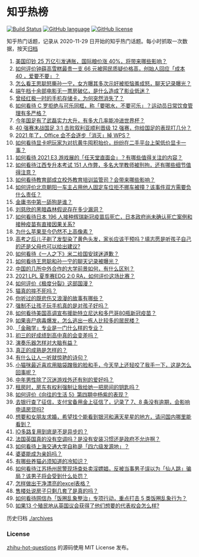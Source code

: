 # 知乎热榜
[![Build Status](https://github.com/ToWeLong/zhihu-hot-questions/workflows/CI/badge.svg)](https://github.com/ToWeLong/zhihu-hot-questions/actions)
[![GitHub language](https://img.shields.io/badge/language-golang-orange.svg)](https://golang.org/)
[![GitHub license](https://img.shields.io/github/license/ToWeLong/zhihu-hot-questions)](https://github.com/ToWeLong/zhihu-hot-questions/blob/main/LICENSE)

知乎热门话题，记录从 2020-11-29 日开始的知乎热门话题。每小时抓取一次数据，按天[归档](./archives)

<!-- BEGIN -->

1. [美国印钞 25 万亿引发通胀，国际粮价涨 40%，将带来哪些影响？](https://www.zhihu.com/question/464253751)
1. [如何评价钟薛高雪糕最贵一支 66 元被网民质疑价格高，创始人回应「成本 40 ，爱要不要」？](https://www.zhihu.com/question/465157262)
1. [怎么看王思聪怒撕孙一宁，女方曝其多次示好被拒恼羞成怒，聊天记录曝光？](https://www.zhihu.com/question/465193554)
1. [端午档十余部电影无一票房破亿，是什么造成了影业低迷？](https://www.zhihu.com/question/465092815)
1. [曾经红极一时的手机存储卡，为何突然消失了？](https://www.zhihu.com/question/379697777)
1. [如何看待 C 罗拒绝与可乐同框，称「要喝水，不要可乐」？运动员日常饮食管理有多严格？](https://www.zhihu.com/question/465112331)
1. [今年国足有了武磊实力大升，有多大几率能冲进世界杯？](https://www.zhihu.com/question/464598980)
1. [40 强赛末战国足 3:1 击败叙利亚顺利晋级 12 强赛，你给国足的表现打几分？](https://www.zhihu.com/question/465257701)
1. [2021 年了，Office 会不会逐步「消灭」掉 WPS？](https://www.zhihu.com/question/460028327)
1. [如何看待显卡吧玩家为对抗黄牛囤积抬价，纷纷在二手平台上架低价显卡一事？](https://www.zhihu.com/question/464735756)
1. [如何看待 2021 E3 游戏展的「任天堂直面会」？有哪些值得关注的内容？](https://www.zhihu.com/question/465215405)
1. [如何看待江西专升本考试 151 人作弊，多名大学教师被刑拘，还有哪些细节值得注意？](https://www.zhihu.com/question/465076235)
1. [如何看待教育部成立校外教育培训监管司？会带来哪些影响？](https://www.zhihu.com/question/465193204)
1. [如何评价北京朝阳一车主占用他人固定车位拒不挪车被撞？该事件双方需要负什么责任？](https://www.zhihu.com/question/465097829)
1. [金庸书中第一舔狗是谁？](https://www.zhihu.com/question/464912057)
1. [刘慈欣的黑暗森林假说存在多少漏洞？](https://www.zhihu.com/question/451440009)
1. [如何看待日本 196 人接种辉瑞新冠疫苗后死亡，日本政府尚未确认死亡案例和接种疫苗有直接因果关系?](https://www.zhihu.com/question/464426634)
1. [为什么苹果至今仍然不上高像素？](https://www.zhihu.com/question/464657256)
1. [高考之后儿子剃了发型染了黄色头发，家长应该干预吗？填志愿是听孩子自己的还是父母也可以给出建议?](https://www.zhihu.com/question/464569384)
1. [如何看待《一人之下》米二给国安球迷道歉？](https://www.zhihu.com/question/465110855)
1. [如何看待王思聪和孙一宁的聊天记录被曝光？](https://www.zhihu.com/question/465160470)
1. [中国的几所中外合作的大学前景如何，有什么区别？](https://www.zhihu.com/question/291415035)
1. [2021 LPL 夏季赛EDG 2:0 RA，如何评价这场比赛？](https://www.zhihu.com/question/464995096)
1. [如何评价《极度分裂》这部国漫？](https://www.zhihu.com/question/28082072)
1. [猫真的摔不死吗？](https://www.zhihu.com/question/19978294)
1. [你听过的既悲伤又浪漫的故事有哪些？](https://www.zhihu.com/question/26437791)
1. [强制不让孩子玩手机真的是对孩子好吗？](https://www.zhihu.com/question/325178193)
1. [如何看待美国高调宣布援助特立尼达和多巴哥80瓶新冠疫苗？](https://www.zhihu.com/question/465072169)
1. [如果丧尸病毒爆发，怎么逃出一栋人比较多的居民楼？](https://www.zhihu.com/question/38408371)
1. [「金融学」专业是一门什么样的专业？](https://www.zhihu.com/question/324787450)
1. [初三的好成绩到高中真的会变差吗？](https://www.zhihu.com/question/464672740)
1. [演奏乐器怎样对大脑有益？](https://www.zhihu.com/question/266210634)
1. [真正的成熟是怎样的？](https://www.zhihu.com/question/23055853)
1. [有什么让人一听就惊艳的诗句？](https://www.zhihu.com/question/457061535)
1. [小猫咪最近喜欢用脑袋蹭我的脸和手，今天早上还轻咬了我手一下，这是怎么回事呢？](https://www.zhihu.com/question/464003051)
1. [中年男性除了沉迷游戏外还有别的爱好吗？](https://www.zhihu.com/question/459226864)
1. [租房时，房东有权利强制让我给她一把房间的钥匙吗？](https://www.zhihu.com/question/462612155)
1. [如何评价《向往的生活 5》第四期中杨紫的表现？](https://www.zhihu.com/question/459467558)
1. [去银行查了征信，支付宝备用金上征信了，记录了 7、8 条没有逾期，会影响申请房贷吗?](https://www.zhihu.com/question/401757959)
1. [想要和女朋友求婚，希望找个能看到银河和满天星星的地方，请问国内哪里能看到？](https://www.zhihu.com/question/453392696)
1. [IO多路复用到底是不是异步的？](https://www.zhihu.com/question/59975081)
1. [法国英国真的没有空调吗？是没有安装习惯还是政府不允许啊？](https://www.zhihu.com/question/48716799)
1. [如何看待上海交通大学自称是「四六级发源地」？](https://www.zhihu.com/question/464806294)
1. [婆婆能成为亲妈吗？](https://www.zhihu.com/question/317585068)
1. [有哪些养猫必须知道的冷知识？](https://www.zhihu.com/question/428891310)
1. [如何看待江苏扬州民警现场查处卖淫嫖娼，反被当事男子误以为「仙人跳」骗局？该男子将会受到什么处罚？](https://www.zhihu.com/question/464879487)
1. [怎样做出干净漂亮的excel表格？](https://www.zhihu.com/question/21287244)
1. [售楼处说房子只剩几套了是真的吗？](https://www.zhihu.com/question/460961867)
1. [如何看待网信办「饭圈乱象整治」专项行动，重点打击 5 类饭圈乱象行为？](https://www.zhihu.com/question/465112780)
1. [如果13 个殖民地从英国议会获得了他们想要的代表权会怎么样?](https://www.zhihu.com/question/463566948)

<!-- END -->

历史归档 [./archives](./archives)


### License
[zhihu-hot-questions](https://github.com/towelong/zhihu-hot-questions) 的源码使用 MIT License 发布。